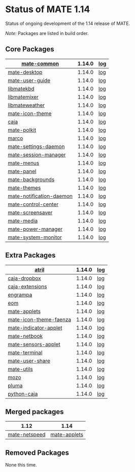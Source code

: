 # Status of MATE 1.14

Status of ongoing development of the 1.14 release of MATE.

_Note:_ Packages are listed in build order.

## Core Packages

[mate-common](https://github.com/mate-desktop/mate-common) |  1.14.0 | [log](http://git.mate-desktop.org/mate-common/log/)
---|---|---
[mate-desktop](https://github.com/mate-desktop/mate-desktop) |  1.14.0 | [log](http://git.mate-desktop.org/mate-desktop/log/)
[mate-user-guide](https://github.com/mate-desktop/mate-user-guide) |  1.14.0 | [log](http://git.mate-desktop.org/mate-user-guide/log/)
[libmatekbd](https://github.com/mate-desktop/libmatekbd) |  1.14.0 | [log](http://git.mate-desktop.org/libmatekbd/log/)
[libmatemixer](https://github.com/mate-desktop/libmatemixer) |  1.14.0 | [log](http://git.mate-desktop.org/libmatemixer/log/)
[libmateweather](https://github.com/mate-desktop/libmateweather) |  1.14.0 | [log](http://git.mate-desktop.org/libmateweather/log/)
[mate-icon-theme](https://github.com/mate-desktop/mate-icon-theme) |  1.14.0 | [log](http://git.mate-desktop.org/mate-icon-theme/log/)
[caja](https://github.com/mate-desktop/caja) |  1.14.0 |  [log](http://git.mate-desktop.org/caja/log/)
[mate-polkit](https://github.com/mate-desktop/mate-polkit) |  1.14.0 | [log](http://git.mate-desktop.org/mate-polkit/log/)
[marco](https://github.com/mate-desktop/marco) |  1.14.0 |  [log](http://git.mate-desktop.org/marco/log/)
[mate-settings-daemon](https://github.com/mate-desktop/mate-settings-daemon) |  1.14.0 | [log](http://git.mate-desktop.org/mate-settings-daemon/log/)
[mate-session-manager](https://github.com/mate-desktop/mate-session-manager) |  1.14.0 | [log](http://git.mate-desktop.org/mate-session-manager/log/)
[mate-menus](https://github.com/mate-desktop/mate-menus) |  1.14.0 | [log](http://git.mate-desktop.org/mate-menus/log/)
[mate-panel](https://github.com/mate-desktop/mate-panel) |  1.14.0 | [log](http://git.mate-desktop.org/mate-panel/log/)
[mate-backgrounds](https://github.com/mate-desktop/mate-backgrounds) |  1.14.0 | [log](http://git.mate-desktop.org/mate-backgrounds/log/)
[mate-themes](https://github.com/mate-desktop/mate-themes) |  1.14.0 | [log](http://git.mate-desktop.org/mate-themes/log/)
[mate-notification-daemon](https://github.com/mate-desktop/mate-notification-daemon) |  1.14.0 | [log](http://git.mate-desktop.org/mate-notification-daemon/log/)
[mate-control-center](https://github.com/mate-desktop/mate-control-center) |  1.14.0 | [log](http://git.mate-desktop.org/mate-control-center/log/)
[mate-screensaver](https://github.com/mate-desktop/mate-screensaver) |  1.14.0 | [log](http://git.mate-desktop.org/mate-screensaver/log/)
[mate-media](https://github.com/mate-desktop/mate-media) |  1.14.0 | [log](http://git.mate-desktop.org/mate-media/log/)
[mate-power-manager](https://github.com/mate-desktop/mate-power-manager) |  1.14.0 | [log](http://git.mate-desktop.org/mate-power-manager/log/)
[mate-system-monitor](https://github.com/mate-desktop/mate-system-monitor) |  1.14.0 | [log](http://git.mate-desktop.org/mate-system-monitor/log/)

## Extra Packages

[atril](https://github.com/mate-desktop/atril) |  1.14.0 |  [log](http://git.mate-desktop.org/atril/log/)
---|---|---
[caja-dropbox](https://github.com/mate-desktop/caja-dropbox) |  1.14.0 | [log](http://git.mate-desktop.org/caja-dropbox/log/)
[caja-extensions](https://github.com/mate-desktop/caja-extensions) |  1.14.0 | [log](http://git.mate-desktop.org/caja-extensions/log/)
[engrampa](https://github.com/mate-desktop/engrampa) |  1.14.0 |  [log](http://git.mate-desktop.org/engrampa/log/)
[eom](https://github.com/mate-desktop/eom) |  1.14.0 |  [log](http://git.mate-desktop.org/eom/log/)
[mate-applets](https://github.com/mate-desktop/mate-applets) |  1.14.0 | [log](http://git.mate-desktop.org/mate-applets/log/)
[mate-icon-theme-faenza](https://github.com/mate-desktop/mate-icon-theme-faenza) |  1.14.0 | [log](http://git.mate-desktop.org/mate-icon-theme-faenza/log/)
[mate-indicator-applet](https://github.com/mate-desktop/mate-indicator-applet) |  1.14.0 | [log](http://git.mate-desktop.org/mate-indicator-applet/log/)
[mate-netbook](https://github.com/mate-desktop/mate-netbook) |  1.14.0 | [log](http://git.mate-desktop.org/mate-netbook/log/)
[mate-sensors-applet](https://github.com/mate-desktop/mate-sensors-applet) |  1.14.0 | [log](http://git.mate-desktop.org/mate-sensors-applet/log/)
[mate-terminal](https://github.com/mate-desktop/mate-terminal) |  1.14.0 | [log](http://git.mate-desktop.org/mate-terminal/log/)
[mate-user-share](https://github.com/mate-desktop/mate-user-share) |  1.14.0 | [log](http://git.mate-desktop.org/mate-user-share/log/)
[mate-utils](https://github.com/mate-desktop/mate-utils) |  1.14.0 | [log](http://git.mate-desktop.org/mate-utils/log/)
[mozo](https://github.com/mate-desktop/mozo) |  1.14.0 |  [log](http://git.mate-desktop.org/mozo/log/)
[pluma](https://github.com/mate-desktop/pluma) |  1.14.0 |  [log](http://git.mate-desktop.org/pluma/log/)
[python-caja](https://github.com/mate-desktop/python-caja) |  1.14.0 | [log](http://git.mate-desktop.org/python-caja/log/)

## Merged packages

1.12| 1.14
---|---
[mate-netspeed](https://github.com/mate-desktop/mate-netspeed)| [mate-applets](https://github.com/mate-desktop/mate-applets)

## Removed Packages

None this time.

